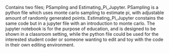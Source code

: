 Contains two files; PSampling and Estimating_Pi_Jupyter. PSampling is a python file which uses monte carlo sampling to estimate pi, with adjustable amount of randomly generated points. Estimating_Pi_Jupyter constains the same code but in a jupyter file with an introduction to monte carlo. 
The jupyter notebook is for the purpose of education, and is designed to be shown in a classroom setting, while the python file could be used for the interested student coder or someone wanting to edit and toy with the code in their own editing environment. 
